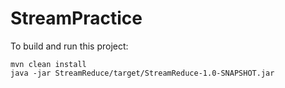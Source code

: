 # StreamPractice
To build and run this project:
```shell script
mvn clean install
java -jar StreamReduce/target/StreamReduce-1.0-SNAPSHOT.jar
```